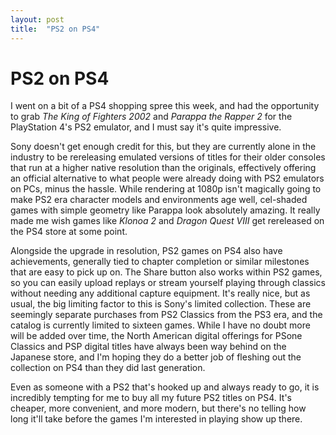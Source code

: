 ```yaml
---
layout: post
title:  "PS2 on PS4"
---
```


# PS2 on PS4

I went on a bit of a PS4 shopping spree this week, and had the opportunity to grab *The King of Fighters 2002* and *Parappa the Rapper 2* for the PlayStation 4's PS2 emulator, and I must say it's quite impressive.

Sony doesn't get enough credit for this, but they are currently alone in the industry to be rereleasing emulated versions of titles for their older consoles that run at a higher native resolution than the originals, effectively offering an official alternative to what people were already doing with PS2 emulators on PCs, minus the hassle. While rendering at 1080p isn't magically going to make PS2 era character models and environments age well, cel-shaded games with simple geometry like Parappa look absolutely amazing. It really made me wish games like *Klonoa 2* and *Dragon Quest VIII* get rereleased on the PS4 store at some point.

Alongside the upgrade in resolution, PS2 games on PS4 also have achievements, generally tied to chapter completion or similar milestones that are easy to pick up on. The Share button also works within PS2 games, so you can easily upload replays or stream yourself playing through classics without needing any additional capture equipment. It's really nice, but as usual, the big limiting factor to this is Sony's limited collection. These are seemingly separate purchases from PS2 Classics from the PS3 era, and the catalog is currently limited to sixteen games. While I have no doubt more will be added over time, the North American digital offerings for PSone Classics and PSP digital titles have always been way behind on the Japanese store, and I'm hoping they do a better job of fleshing out the collection on PS4 than they did last generation.

Even as someone with a PS2 that's hooked up and always ready to go, it is incredibly tempting for me to buy all my future PS2 titles on PS4. It's cheaper, more convenient, and more modern, but there's no telling how long it'll take before the games I'm interested in playing show up there.
